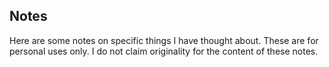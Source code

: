 ## Notes

Here are some notes on specific things I have thought about. These are for personal uses only. I do not claim originality for the content of these notes.
